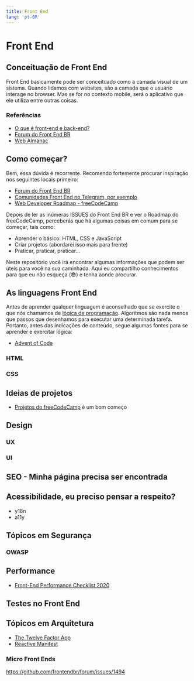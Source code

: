 ```yaml
---
title: Front End
lang: 'pt-BR'
---
```


# Front End

## Conceituação de Front End

Front End basicamente pode ser conceituado como a camada visual de um sistema. Quando lidamos com websites, são a camada que o usuário interage no browser. Mas se for no contexto mobile, será o aplicativo que ele utiliza entre outras coisas.

### Referências

* [O que é front-end e back-end?](https://www.alura.com.br/artigos/o-que-e-front-end-e-back-end)
* [Forum do Front End BR](https://github.com/frontendbr/forum)
* [Web Almanac](https://almanac.httparchive.org/en/2019/)

## Como começar?

Bem, essa dúvida é recorrente. Recomendo fortemente procurar inspiração nos seguintes locais primeiro:

* [Forum do Front End BR](https://github.com/frontendbr/forum)
* [Comunidades Front End no Telegram, por exemplo](https://listatelegram.github.io/)
* [Web Developer Roadmap - freeCodeCamp](https://www.freecodecamp.org/news/2019-web-developer-roadmap/)

Depois de ler as inúmeras ISSUES do Front End BR e ver o Roadmap do freeCodeCamp, perceberás que há algumas coisas em comum para se começar, tais como:

* Aprender o básico: HTML, CSS e JavaScript
* Criar projetos (abordarei isso mais para frente)
* Praticar, praticar, praticar...

Neste repositório você irá encontrar algumas informações que podem ser úteis para você na sua caminhada. Aqui eu compartilho conhecimentos para que eu não esqueça (😎) e tenha aonde procurar.

## As linguagens Front End

Antes de aprender qualquer linguagem é aconselhado que se exercite o que nós chamamos de [lógica de programação](https://becode.com.br/melhor-forma-de-aprender-logica-de-programacao/). Algoritmos são nada menos que passos que desenhamos para executar uma determinada tarefa. Portanto, antes das indicações de conteúdo, segue algumas fontes para se aprender e exercitar lógica:

* [Advent of Code](https://adventofcode.com/)

### HTML

### CSS

## Ideias de projetos

* [Projetos do freeCodeCamp](https://www.freecodecamp.org/learn/) é um bom começo

## Design

### UX

### UI

## SEO - Minha página precisa ser encontrada

## Acessibilidade, eu preciso pensar a respeito?

* y18n
* a11y

## Tópicos em Segurança

### OWASP

## Performance

* [Front-End Performance Checklist 2020](https://www.smashingmagazine.com/2020/01/front-end-performance-checklist-2020-pdf-pages/)

## Testes no Front End

## Tópicos em Arquitetura

* [The Twelve Factor App](https://12factor.net/pt_br/)
* [Reactive Manifest](https://www.reactivemanifesto.org/pt-BR)

### Micro Front Ends

https://github.com/frontendbr/forum/issues/1494